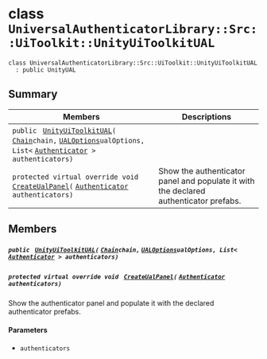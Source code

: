 # class `UniversalAuthenticatorLibrary::Src::UiToolkit::UnityUiToolkitUAL` 

```
class UniversalAuthenticatorLibrary::Src::UiToolkit::UnityUiToolkitUAL
  : public UnityUAL
```

## Summary

 Members                                | Descriptions                                
----------------------------------------|---------------------------------------------
`public ` [`UnityUiToolkitUAL`](#class_universal_authenticator_library_1_1_src_1_1_ui_toolkit_1_1_unity_ui_toolkit_u_a_l_1aa8d716f02f067c80639164caa9ad9f1e)`(` [`Chain`](Chain.md)` chain, ` [`UALOptions`](UALOptions.md)` ualOptions, List< ` [`Authenticator`](Authenticator.md)` > authenticators)` | 
`protected virtual override void ` [`CreateUalPanel`](#class_universal_authenticator_library_1_1_src_1_1_ui_toolkit_1_1_unity_ui_toolkit_u_a_l_1a8d35425b52a1611ece4b61c15fe9213e)`(` [`Authenticator`](Authenticator.md)` authenticators)` | Show the authenticator panel and populate it with the declared authenticator prefabs.

## Members

##### `public ` [`UnityUiToolkitUAL`](#class_universal_authenticator_library_1_1_src_1_1_ui_toolkit_1_1_unity_ui_toolkit_u_a_l_1aa8d716f02f067c80639164caa9ad9f1e)`(` [`Chain`](Chain.md)` chain, ` [`UALOptions`](UALOptions.md)` ualOptions, List< ` [`Authenticator`](Authenticator.md)` > authenticators)` 

##### `protected virtual override void ` [`CreateUalPanel`](#class_universal_authenticator_library_1_1_src_1_1_ui_toolkit_1_1_unity_ui_toolkit_u_a_l_1a8d35425b52a1611ece4b61c15fe9213e)`(` [`Authenticator`](Authenticator.md)` authenticators)` 

Show the authenticator panel and populate it with the declared authenticator prefabs.

#### Parameters
* `authenticators`

